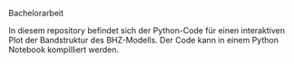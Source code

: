 Bachelorarbeit

In diesem repository befindet sich der Python-Code für einen interaktiven Plot der Bandstruktur des BHZ-Modells. 
Der Code kann in einem Python Notebook kompilliert werden.

